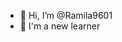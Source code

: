 - 👋 Hi, I’m @Ramila9601
- 🌱 I'm a new learner
<!---
Ramila9601/Ramila9601 is a ✨ special ✨ repository because its `README.md` (this file) appears on your GitHub profile.
You can click the Preview link to take a look at your changes.
--->
